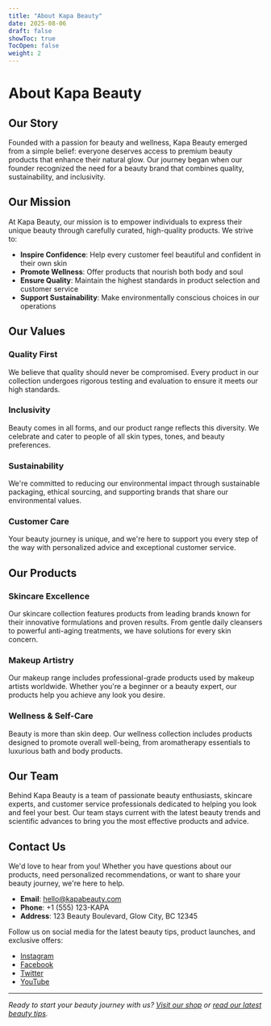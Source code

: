 ```yaml
---
title: "About Kapa Beauty"
date: 2025-08-06
draft: false
showToc: true
TocOpen: false
weight: 2
---
```


# About Kapa Beauty

## Our Story

Founded with a passion for beauty and wellness, Kapa Beauty emerged from a simple belief: everyone deserves access to premium beauty products that enhance their natural glow. Our journey began when our founder recognized the need for a beauty brand that combines quality, sustainability, and inclusivity.

## Our Mission

At Kapa Beauty, our mission is to empower individuals to express their unique beauty through carefully curated, high-quality products. We strive to:

- **Inspire Confidence**: Help every customer feel beautiful and confident in their own skin
- **Promote Wellness**: Offer products that nourish both body and soul
- **Ensure Quality**: Maintain the highest standards in product selection and customer service
- **Support Sustainability**: Make environmentally conscious choices in our operations

## Our Values

### Quality First
We believe that quality should never be compromised. Every product in our collection undergoes rigorous testing and evaluation to ensure it meets our high standards.

### Inclusivity
Beauty comes in all forms, and our product range reflects this diversity. We celebrate and cater to people of all skin types, tones, and beauty preferences.

### Sustainability
We're committed to reducing our environmental impact through sustainable packaging, ethical sourcing, and supporting brands that share our environmental values.

### Customer Care
Your beauty journey is unique, and we're here to support you every step of the way with personalized advice and exceptional customer service.

## Our Products

### Skincare Excellence
Our skincare collection features products from leading brands known for their innovative formulations and proven results. From gentle daily cleansers to powerful anti-aging treatments, we have solutions for every skin concern.

### Makeup Artistry
Our makeup range includes professional-grade products used by makeup artists worldwide. Whether you're a beginner or a beauty expert, our products help you achieve any look you desire.

### Wellness & Self-Care
Beauty is more than skin deep. Our wellness collection includes products designed to promote overall well-being, from aromatherapy essentials to luxurious bath and body products.

## Our Team

Behind Kapa Beauty is a team of passionate beauty enthusiasts, skincare experts, and customer service professionals dedicated to helping you look and feel your best. Our team stays current with the latest beauty trends and scientific advances to bring you the most effective products and advice.

## Contact Us

We'd love to hear from you! Whether you have questions about our products, need personalized recommendations, or want to share your beauty journey, we're here to help.

- **Email**: hello@kapabeauty.com
- **Phone**: +1 (555) 123-KAPA
- **Address**: 123 Beauty Boulevard, Glow City, BC 12345

Follow us on social media for the latest beauty tips, product launches, and exclusive offers:
- [Instagram](https://instagram.com/kapabeauty)
- [Facebook](https://facebook.com/kapabeauty)
- [Twitter](https://twitter.com/kapabeauty)
- [YouTube](https://youtube.com/@kapabeauty)

---

*Ready to start your beauty journey with us? [Visit our shop](/shop/) or [read our latest beauty tips](/posts/).*
